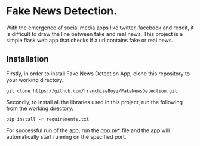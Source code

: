 # Fake News Detection.

With the emergence of social media apps like twitter, facebook and reddit, it is difficult to draw the line between fake and real news.
This project is a simple flask web app that checks if a url contains fake or real news.


## Installation
Firstly, in order to install Fake News Detection App, clone this repository to your working directory.

```
git clone https://github.com/franchiseBoyz/FakeNewsDetection.git

```

Secondly, to install all the libraries used in this project, run the following from the working directory.

```
pip install -r requirements.txt

```

For successful run of the app, run the *app.py** file and the app will automatically start running on the specified port.
